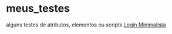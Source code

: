 # meus_testes
alguns testes de atributos, elementos ou scripts
    <a href="https://viniciuslavouraa.github.io/meus_testes/CSS%20training/login_minimalista/login.html" target="_blank">Login Minimalista</a>